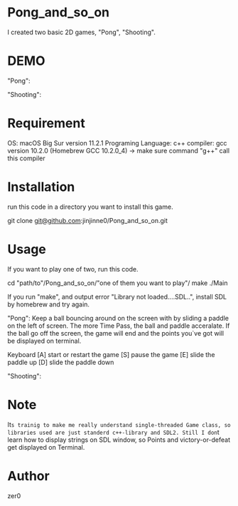 # Pong_and_so_on
I created two basic 2D games, "Pong", "Shooting".

# DEMO
"Pong":


"Shooting":


# Requirement
OS: macOS Big Sur version 11.2.1
Programing Language: c++
compiler: gcc version 10.2.0 (Homebrew GCC 10.2.0_4)
→ make sure command "g++" call this compiler

# Installation
run this code in a directory you want to install this game.

git clone git@github.com:jinjinne0/Pong_and_so_on.git

# Usage
If you want to play one of two, run this code.

cd "path/to"/Pong_and_so_on/"one of them you want to play"/
make
./Main

If you run "make", and output error "Library not loaded....SDL..", install SDL by homebrew and try again.

"Pong": Keep a ball bouncing around on the screen with by sliding a paddle on the left of screen. The more Time Pass, the ball and paddle acceralate. If the ball go off the screen, the game will end and the points you`ve got will be displayed on terminal.

Keyboard
[A] start or restart the game 
[S] pause the game
[E] slide the paddle up
[D] slide the paddle down 

"Shooting":

# Note
It`s trainig to make me really understand single-threaded Game class,
so libraries used are just standerd c++-library and SDL2.
Still I don`t learn how to display strings on SDL window, so Points and victory-or-defeat get displayed on Terminal.

# Author
zer0

